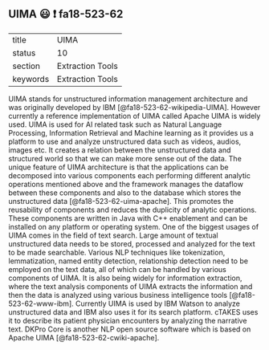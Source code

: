 ## UIMA :smiley: :exclamation: fa18-523-62


|          |                  |
| -------- | ---------------- |
| title    | UIMA             | 
| status   | 10               |
| section  | Extraction Tools |
| keywords | Extraction Tools |

UIMA stands for unstructured information management architecture and was
originally developed by IBM [@fa18-523-62-wikipedia-UIMA]. However currently a
reference implementation of UIMA called Apache UIMA is widely used. UIMA is used
for AI related task such as Natural Language Processing, Information Retrieval
and Machine learning as it provides us a platform to use and analyze
unstructured data such as videos, audios, images etc. It creates a relation
between the unstructured data and structured world so that we can make more
sense out of the data. The unique feature of UIMA architecture is that the
applications can be decomposed into various components each performing different
analytic operations mentioned above and the framework manages the dataflow
between these components and also to the database which stores the unstructured
data [@fa18-523-62-uima-apache]. This promotes the reusability of components and
reduces the duplicity of analytic operations. These components are written in
Java with C++ enablement and can be installed on any platform or operating
system. One of the biggest usages of UIMA comes in the field of text search.
Large amount of textual unstructured data needs to be stored, processed and
analyzed for the text to be made searchable. Various NLP techniques like
tokenization, lemmatization, named entity detection, relationship detection need
to be employed on the text data, all of which can be handled by various
components of UIMA. It is also being widely for information extraction, where
the text analysis components of UIMA extracts the information and then the data
is analyzed using various business intelligence tools [@fa18-523-62-www-ibm].
Currently UIMA is used by IBM Watson to analyze unstructured data and IBM also
uses it for its search platform. cTAKES uses it to describe its patient
physician encounters by analyzing the narrative text. DKPro Core is another NLP
open source software which is based on Apache UIMA [@fa18-523-62-cwiki-apache].


     
